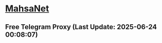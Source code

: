 
# [MahsaNet](https://t.me/mahsa_net)
## Free Telegram Proxy (Last Update: 2025-06-24 00:08:07)

    